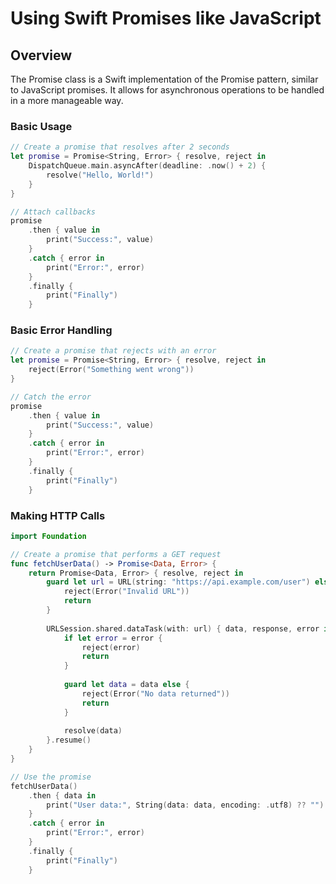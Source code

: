 
# Using Swift Promises like JavaScript

## Overview

The Promise class is a Swift implementation of the Promise pattern, similar to JavaScript promises. It allows for asynchronous operations to be handled in a more manageable way.

### Basic Usage

```swift
// Create a promise that resolves after 2 seconds
let promise = Promise<String, Error> { resolve, reject in
    DispatchQueue.main.asyncAfter(deadline: .now() + 2) {
        resolve("Hello, World!")
    }
}

// Attach callbacks
promise
    .then { value in
        print("Success:", value)
    }
    .catch { error in
        print("Error:", error)
    }
    .finally {
        print("Finally")
    }
```

### Basic Error Handling

```swift
// Create a promise that rejects with an error
let promise = Promise<String, Error> { resolve, reject in
    reject(Error("Something went wrong"))
}

// Catch the error
promise
    .then { value in
        print("Success:", value)
    }
    .catch { error in
        print("Error:", error)
    }
    .finally {
        print("Finally")
    }
```

### Making HTTP Calls

```swift
import Foundation

// Create a promise that performs a GET request
func fetchUserData() -> Promise<Data, Error> {
    return Promise<Data, Error> { resolve, reject in
        guard let url = URL(string: "https://api.example.com/user") else {
            reject(Error("Invalid URL"))
            return
        }
        
        URLSession.shared.dataTask(with: url) { data, response, error in
            if let error = error {
                reject(error)
                return
            }
            
            guard let data = data else {
                reject(Error("No data returned"))
                return
            }
            
            resolve(data)
        }.resume()
    }
}

// Use the promise
fetchUserData()
    .then { data in
        print("User data:", String(data: data, encoding: .utf8) ?? "")
    }
    .catch { error in
        print("Error:", error)
    }
    .finally {
        print("Finally")
    }
```